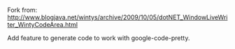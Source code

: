 Fork from: http://www.blogjava.net/wintys/archive/2009/10/05/dotNET_WindowLiveWriter_WintyCodeArea.html

Add feature to generate code to work with google-code-pretty.